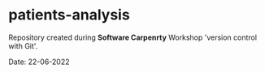# patients-analysis

Repository created during **Software Carpenrty** Workshop 'version control with Git'.

Date: 22-06-2022

